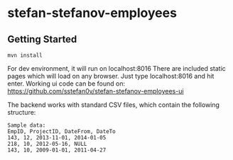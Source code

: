 # stefan-stefanov-employees

## Getting Started
```from the start: 
mvn install 
```

For dev environment, it will run on localhost:8016
There are included static pages which will load on any browser.
Just type localhost:8016 and hit enter.
Working ui code can be found on:
https://github.com/sstefan0v/stefan-stefanov-employees-ui

The backend works with standard CSV files, which contain the following structure:
```
Sample data:
EmpID, ProjectID, DateFrom, DateTo
143, 12, 2013-11-01, 2014-01-05
218, 10, 2012-05-16, NULL
143, 10, 2009-01-01, 2011-04-27 
```